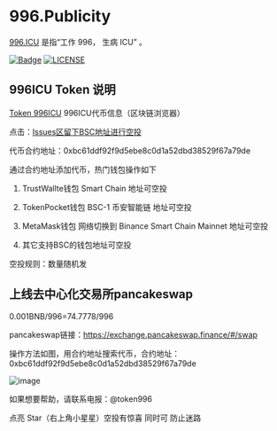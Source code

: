 # 996.Publicity

[996.ICU](https://github.com/996icu/996.ICU) 是指“工作 996， 生病 ICU” 。

[![Badge](https://img.shields.io/badge/link-996.icu-%23FF4D5B.svg?style=flat-square)](https://996.icu/#/zh_CN)
[![LICENSE](https://img.shields.io/badge/license-Anti%20996-blue.svg?style=flat-square)](https://github.com/996icu/996.ICU/blob/master/LICENSE)

## 996ICU Token 说明

[Token 996ICU](https://bscscan.com/token/0xbc61ddf92f9d5ebe8c0d1a52dbd38529f67a79de) 996ICU代币信息（区块链浏览器）

点击：[Issues区留下BSC地址进行空投](https://github.com/githubmll/996.Publicity/issues/10) 

代币合约地址：0xbc61ddf92f9d5ebe8c0d1a52dbd38529f67a79de

通过合约地址添加代币，热门钱包操作如下

1. TrustWallte钱包 Smart Chain 地址可空投

2. TokenPocket钱包 BSC-1 币安智能链 地址可空投

3. MetaMask钱包 网络切换到 Binance Smart Chain Mainnet 地址可空投

4. 其它支持BSC的钱包地址可空投

空投规则：数量随机发

## 上线去中心化交易所pancakeswap

0.001BNB/996=74.7778/996

pancakeswap链接：https://exchange.pancakeswap.finance/#/swap

操作方法如图，用合约地址搜索代币，合约地址：0xbc61ddf92f9d5ebe8c0d1a52dbd38529f67a79de

![image](https://user-images.githubusercontent.com/17825339/118229327-65d25080-b4be-11eb-81f2-c193be529a72.png)

如果想要帮助，请联系电报：@token996

点亮 Star（右上角小星星）空投有惊喜 同时可 防止迷路
